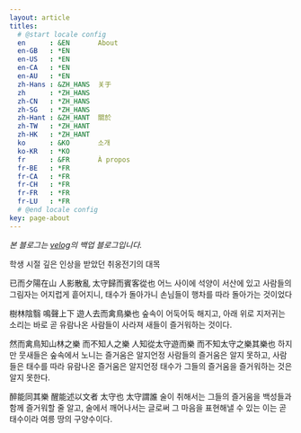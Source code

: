 ```yaml
---
layout: article
titles:
  # @start locale config
  en      : &EN       About
  en-GB   : *EN
  en-US   : *EN
  en-CA   : *EN
  en-AU   : *EN
  zh-Hans : &ZH_HANS  关于
  zh      : *ZH_HANS
  zh-CN   : *ZH_HANS
  zh-SG   : *ZH_HANS
  zh-Hant : &ZH_HANT  關於
  zh-TW   : *ZH_HANT
  zh-HK   : *ZH_HANT
  ko      : &KO       소개
  ko-KR   : *KO
  fr      : &FR       À propos
  fr-BE   : *FR
  fr-CA   : *FR
  fr-CH   : *FR
  fr-FR   : *FR
  fr-LU   : *FR
  # @end locale config
key: page-about
---
```


*본 블로그는 [velog](https://velog.io/@sh41107/posts)의 백업 블로그입니다.*


학생 시절 깊은 인상을 받았던 취옹전기의 대목

已而夕陽在山
人影散亂
太守歸而賓客從也
어느 사이에 석양이 서산에 있고
사람들의 그림자는 어지럽게 흩어지니,
태수가 돌아가니 손님들이 행차를 따라 돌아가는 것이었다

樹林陰翳
鳴聲上下
遊人去而禽鳥樂也
숲속이 어둑어둑 해지고,
아래 위로 지저귀는 소리는
바로 곧 유람나온 사람들이 사라져 새들이 즐거워하는 것이다.

然而禽鳥知山林之樂
而不知人之樂
人知從太守遊而樂
而不知太守之樂其樂也
하지만 뭇새들은 숲속에서 노니는 즐거움은 알지언정
사람들의 즐거움은 알지 못하고,
사람들은 태수를 따라 유람나온 즐거움은 알지언정
태수가 그들의 즐거움을 즐거워하는 것은 알지 못한다.

醉能同其樂
醒能述以文者
太守也
太守謂誰
술이 취해서는 그들의 즐거움을 백성들과 함께 즐거워할 줄 알고,
술에서 깨어나서는 글로써 그 마음을 표현해낼 수 있는 이는
곧 태수이라
여릉 땅의 구양수이다.
